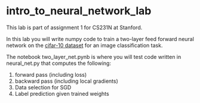 # intro_to_neural_network_lab

This lab is part of assignment 1 for CS231N at Stanford.

In this lab you will write numpy code to train a two-layer feed forward neural network 
on the [cifar-10 dataset](https://www.cs.toronto.edu/~kriz/cifar.html) for an image classification task.

The notebook two_layer_net.pynb is where you will test code written in neural_net.py that computes the 
following:
1. forward pass (including loss)
2. backward pass (including local gradients)
3. Data selection for SGD
4. Label prediction given trained weights
